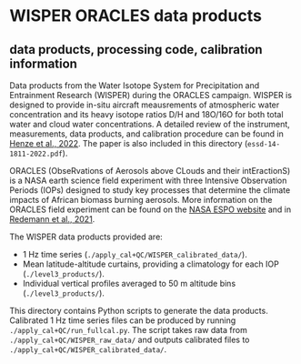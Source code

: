 # WISPER ORACLES data products 
## data products, processing code, calibration information

Data products from the Water Isotope System for Precipitation and Entrainment Research 
(WISPER) during the ORACLES campaign. WISPER is designed to provide in-situ aircraft 
meausrements of atmospheric water concentration and its heavy isotope ratios D/H and 
18O/16O for both total water and cloud water concentrations. A detailed review of the 
instrument, measurements, data products, and calibration procedure can be found in 
[Henze et al., 2022](https://doi.org/10.5194/essd-14-1811-2022). The paper is also included 
in this directory (```essd-14-1811-2022.pdf```).

ORACLES (ObseRvations of Aerosols above CLouds and their intEractionS) is a NASA earth 
science field experiment with three Intensive Observation Periods (IOPs) designed to study 
key processes that determine the climate impacts of African biomass burning aerosols. 
More information on the ORACLES field experiment can be found on the 
[NASA ESPO website](https://espo.nasa.gov/oracles/content/ORACLES) and in 
[Redemann et al., 2021](https://doi.org/10.5194/acp-21-1507-2021).

The WISPER data products provided are:
* 1 Hz time series (```./apply_cal+QC/WISPER_calibrated_data/```).
* Mean latitude-altitude curtains, providing a climatology for each IOP 
  (```./level3_products/```).
* Individual vertical profiles averaged to 50 m altitude bins
  (```./level3_products/```).

This directory contains Python scripts to generate the data products. Calibrated 
1 Hz time series files can be produced by running ```./apply_cal+QC/run_fullcal.py```. The 
script takes raw data from ```./apply_cal+QC/WISPER_raw_data/``` and outputs calibrated 
files to ```./apply_cal+QC/WISPER_calibrated_data/```.
